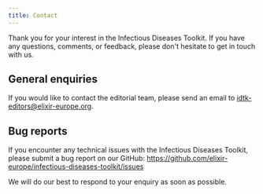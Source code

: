 ```yaml
---
title: Contact
---
```


Thank you for your interest in the Infectious Diseases Toolkit. If you have any questions, comments, or feedback, please don't hesitate to get in touch with us.

## General enquiries
If you would like to contact the editorial team, please send an email to [idtk-editors@elixir-europe.org](mailto:idtk-editors@elixir-europe.org).

## Bug reports
If you encounter any technical issues with the Infectious Diseases Toolkit, please submit a bug report on our GitHub: <https://github.com/elixir-europe/infectious-diseases-toolkit/issues>

We will do our best to respond to your enquiry as soon as possible. 